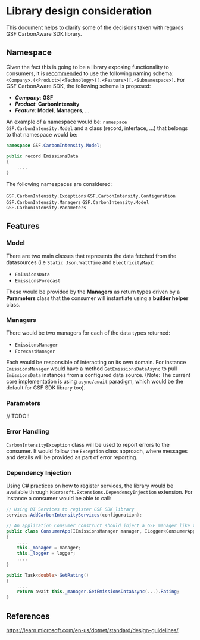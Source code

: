 # Library design consideration

This document helps to clarify some of the decisions taken with regards GSF CarbonAware SDK library.

## Namespace

Given the fact this is going to be a library exposing functionality to consumers, it is [recommended](https://learn.microsoft.com/en-us/dotnet/standard/design-guidelines/names-of-namespaces) to use the following naming schema: `<Company>.(<Product>|<Technology>)[.<Feature>][.<Subnamespace>]`. For GSF CarbonAware SDK, the following schema is proposed:

- ***Company***: **GSF**
- ***Product***: **CarbonIntensity**
- ***Feature***: **Model**, **Managers**, ...

An example of a namespace would be: `namespace GSF.CarbonIntensity.Model` and a class (record, interface, ...) that belongs to that namespace would be:

```c#
namespace GSF.CarbonIntensity.Model;

public record EmissionsData
{
    ....
}
```

The following namespaces are considered:

`GSF.CarbonIntensity.Exceptions`
`GSF.CarbonIntensity.Configuration`
`GSF.CarbonIntensity.Managers`
`GSF.CarbonIntensity.Model`
`GSF.CarbonIntensity.Parameters`

## Features

### Model

There are two main classes that represents the data fetched from the datasources (i.e `Static Json`, `WattTime` and `ElectricityMap`):

- `EmissionsData`
- `EmissionsForecast`

These would be provided by the **Managers** as return types driven by a **Parameters** class that the consumer will instantiate using a **builder helper** class.

### Managers

There would be two managers for each of the data types returned:

- `EmissionsManager`
- `ForecastManager`

Each would be responsible of interacting on its own domain. For instance `EmissionsManager` would have a method `GetEmissionsDataAsync` to pull `EmissionsData` instances from a configured data source.
(Note: The current core implementation is using `async/await` paradigm, which would be the default for GSF SDK library too).

### Parameters

// TODO!!

### Error Handling

`CarbonIntensityException` class will be used to report errors to the consumer. It would follow the `Exception` class approach, where messages and details will be provided as part of error reporting.

### Dependency Injection

Using C# practices on how to register services, the library would be available through `Microsoft.Extensions.DependencyInjection` extension. For instance a consumer would be able to call:

```c#
// Using DI Services to register GSF SDK library
services.AddCarbonIntensityServices(configuration);
```
```c#
// An application Consumer construct should inject a GSF manager like the following example
public class ConsumerApp(IEmissionsManager manager, ILogger<ConsumerApp> logger)
{
    ....
    this._manager = manager;
    this._logger = logger;
    ....
}

public Task<double> GetRating()
{
    ....
    return await this._manager.GetEmissionsDataAsync(...).Rating;
}
```

## References

https://learn.microsoft.com/en-us/dotnet/standard/design-guidelines/

